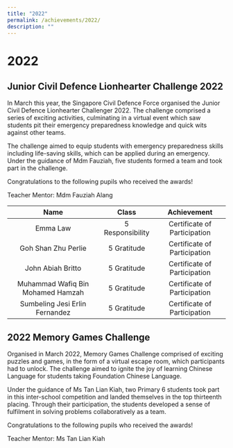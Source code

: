 ```yaml
---
title: "2022"
permalink: /achievements/2022/
description: ""
---
```

# 2022

Junior Civil Defence Lionhearter Challenge 2022 
------------------------------------------------

In March this year, the Singapore Civil Defence Force organised the Junior Civil Defence Lionhearter Challenger 2022. The challenge comprised a series of exciting activities, culminating in a virtual event which saw students pit their emergency preparedness knowledge and quick wits against other teams. 

The challenge aimed to equip students with emergency preparedness skills including life-saving skills, which can be applied during an emergency. Under the guidance of Mdm Fauziah, five students formed a team and took part in the challenge.

Congratulations to the following pupils who received the awards!

Teacher Mentor: Mdm Fauziah Alang

|                Name                |       Class      |          Achievement          |
|:------------------:|:----------------:|:-------------:|
|              Emma Law              | 5 Responsibility |  Certificate of Participation |
|         Goh Shan Zhu Perlie        |    5 Gratitude   |  Certificate of Participation |
|          John Abiah Britto         |    5 Gratitude   |  Certificate of Participation |
| Muhammad Wafiq Bin Mohamed Hamzah  |   5 Gratitude    |  Certificate of Participation |
|    Sumbeling Jesi Erlin Fernandez  |   5 Gratitude    |  Certificate of Participation |

2022 Memory Games Challenge
---------------------------

Organised in March 2022, Memory Games Challenge comprised of exciting puzzles and games, in the form of a virtual escape room, which participants had to unlock. The challenge aimed to ignite the joy of learning Chinese Language for students taking Foundation Chinese Language.  
  
Under the guidance of Ms Tan Lian Kiah, two Primary 6 students took part in this inter-school competition and landed themselves in the top thirteenth placing. Through their participation, the students developed a sense of fulfilment in solving problems collaboratively as a team.  
  
Congratulations to the following pupils who received the awards!  
  
Teacher Mentor: Ms Tan Lian Kiah


